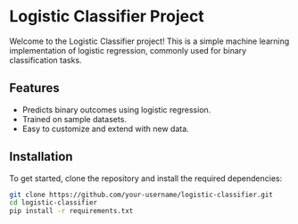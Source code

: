 # Logistic Classifier Project

Welcome to the Logistic Classifier project! This is a simple machine learning implementation of logistic regression, commonly used for binary classification tasks. 

## **Features**
- Predicts binary outcomes using logistic regression.
- Trained on sample datasets.
- Easy to customize and extend with new data.

## **Installation**

To get started, clone the repository and install the required dependencies:

```bash
git clone https://github.com/your-username/logistic-classifier.git
cd logistic-classifier
pip install -r requirements.txt
